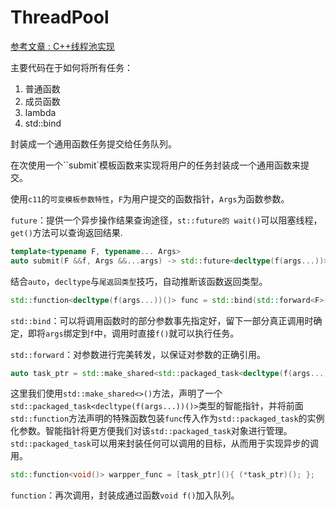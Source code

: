 # ThreadPool

[参考文章 : C++线程池实现](https://zhuanlan.zhihu.com/p/367309864)

主要代码在于如何将所有任务：

1. 普通函数
2. 成员函数
3. lambda
4. std::bind

封装成一个通用函数任务提交给任务队列。

在次使用一个``submit`模板函数来实现将用户的任务封装成一个通用函数来提交。

使用`c11`的`可变模板参数特性`，`F`为用户提交的函数指针，`Args`为函数参数。

`future`：提供一个异步操作结果查询途径，`st::future的 wait()`可以阻塞线程，`get()`方法可以查询返回结果.

```c++
template<typename F, typename... Args>
auto submit(F &&f, Args &&...args) -> std::future<decltype(f(args...))>
```

结合`auto`，`decltype`与`尾返回类型`技巧，自动推断该函数返回类型。

```c++
std::function<decltype(f(args...))()> func = std::bind(std::forward<F>(f), std::forward<Args>(args)...);
```

`std::bind`：可以将调用函数时的部分参数事先指定好，留下一部分真正调用时确定，即将`args`绑定到`f`中，调用时直接`f()`就可以执行任务。

`std::forward`：对参数进行完美转发，以保证对参数的正确引用。

```c++
auto task_ptr = std::make_shared<std::packaged_task<decltype(f(args...))()>>(func);
```

这里我们使用`std::make_shared<>()`方法，声明了一个`std::packaged_task<decltype(f(args...))()>`类型的智能指针，并将前面`std::function`方法声明的特殊函数包装`func`传入作为`std::packaged_task`的实例化参数。智能指针将更方便我们对该`std::packaged_task`对象进行管理。
`std::packaged_task`可以用来封装任何可以调用的目标，从而用于实现异步的调用。

```c++
std::function<void()> warpper_func = [task_ptr](){ (*task_ptr)(); };
```

`function`：再次调用，封装成通过函数`void f()`加入队列。
